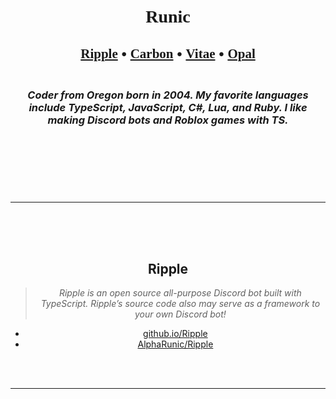 <html>
    <header>
        <h1 align="center">
            <br>
            <strong style="font-family: Verdana;">
            Runic
            </strong>
            <br>
        </h1>
        <h2 align="center">
            <a style="font-family: Verdana;" href="#ripple">Ripple</a>
            •
            <a style="font-family: Verdana;"  href="#carbon">Carbon</a>
            •
            <a style="font-family: Verdana;"  href="#vitae">Vitae</a>
            •
            <a style="font-family: Verdana;"  href="#opal">Opal</a>
        </h2>
        <h3 align="center">
            <br>
            <i>
            Coder from Oregon born in 2004. My favorite languages include TypeScript, JavaScript, C#, Lua, and Ruby. I like making Discord bots and Roblox games with TS.
            </i>
            <br>
        </h3>
    </header>
    <body>
        <br><br><br>
        <hr />
        <br><br><br>
        <h2 id="ripple" align="center">
            <strong>
            Ripple
            </strong>
        </h1>
        <blockquote align="center">
            <i>
            Ripple is an open source all-purpose Discord bot built with TypeScript. Ripple’s source code also may serve as a framework to your own Discord bot!
            </i>
        </blockquote>
        <ul align="center">
            <li>
                <a title="github.io Website" href="https://alpharunic.github.io/Ripple" target="_blank">
                github.io/Ripple
                </a>
            </li>
            <li>
                <a title="Repository" href="https://github.com/AlphaRunic/Ripple" target="_blank">
                AlphaRunic/Ripple
                </a>
            </li>
        </ul>
        <br><br><hr /><br><br>
    </body>
</html>